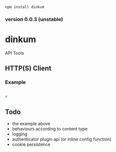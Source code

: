 `npm install dinkum`

### version 0.0.3 (unstable)

dinkum
======

API Tools


HTTP(S) Client
--------------

### Example

```coffee

# 

```


Todo
----

* the example above
* behaviours according to content type
* logging
* authenticator plugin api (or inline config function)
* cookie persistence
